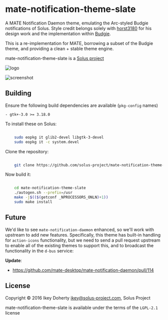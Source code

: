 mate-notification-theme-slate
=============================

A MATE Notification Daemon theme, emulating the Arc-styled Budgie notifications
of Solus. Style credit belongs solely with [horst3180](https://github.com/horst3180/arc-theme) for his design work and the
implementation within [Budgie](https://github.com/solus-project/budgie-desktop).

This is a re-implementation for MATE, borrowing a subset of the Budgie theme,
and providing a clean + stable theme engine.

mate-notification-theme-slate is a [Solus project](https://solus-project.com/)

![logo](https://build.solus-project.com/logo.png)

![screenshot](https://raw.githubusercontent.com/solus-project/mate-notification-theme-slate/master/landing.png)

Building
--------
Ensure the following build dependencies are available (`pkg-config` names)

    - gtk+-3.0 >= 3.18.0

To install these on Solus:

```bash

    sudo eopkg it glib2-devel libgtk-3-devel
    sudo eopkg it -c system.devel
```

Clone the repository:

```bash

    git clone https://github.com/solus-project/mate-notification-theme-slate.git
```

Now build it:
```bash

    cd mate-notification-theme-slate
    ./autogen.sh --prefix=/usr
    make -j$(($(getconf _NPROCESSORS_ONLN)+1))
    sudo make install
```

Future
------

We'd like to see `mate-notification-daemon` enhanced, so we'll work with upstream
to add new features. Specifically, this theme has built-in handling for `action-icons`
functionality, but we need to send a pull request upstream to enable all of the
existing themes to support this, and to broadcast the functionality in the `d-bus`
service:

**Update**:

 - https://github.com/mate-desktop/mate-notification-daemon/pull/114

License
-------

Copyright © 2016 Ikey Doherty <ikey@solus-project.com>, Solus Project

mate-notification-theme-slate is available under the terms of the `LGPL-2.1` license
